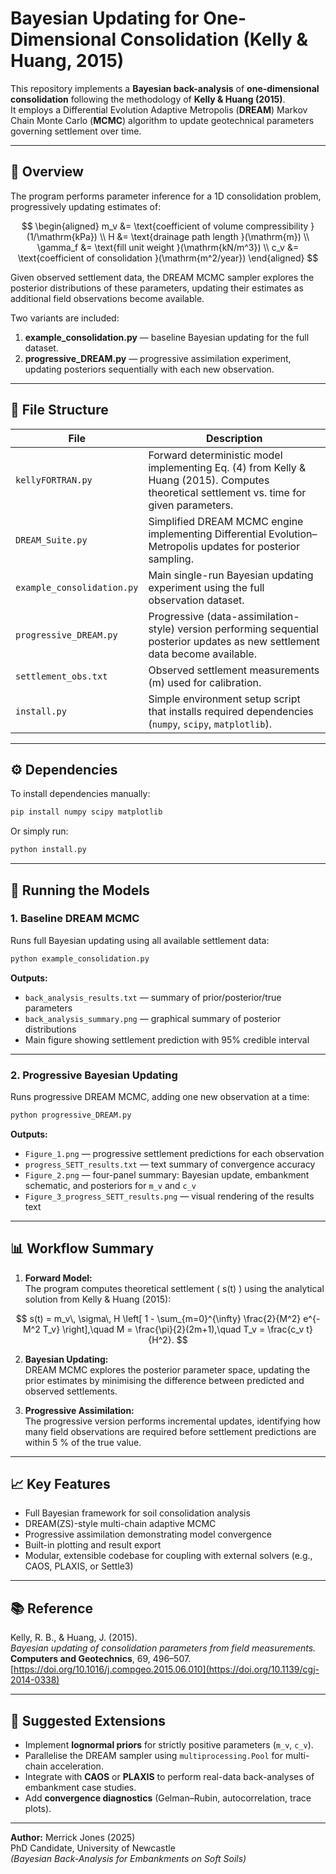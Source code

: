 # Bayesian Updating for One-Dimensional Consolidation (Kelly & Huang, 2015)

This repository implements a **Bayesian back-analysis** of **one-dimensional consolidation** following the methodology of **Kelly & Huang (2015)**.  
It employs a Differential Evolution Adaptive Metropolis (**DREAM**) Markov Chain Monte Carlo (**MCMC**) algorithm to update geotechnical parameters governing settlement over time.

---

## 🧩 Overview

The program performs parameter inference for a 1D consolidation problem, progressively updating estimates of:

$$
\begin{aligned}
m_v      &= \text{coefficient of volume compressibility }(1/\mathrm{kPa}) \\
H        &= \text{drainage path length }(\mathrm{m}) \\
\gamma_f &= \text{fill unit weight }(\mathrm{kN/m^3}) \\
c_v      &= \text{coefficient of consolidation }(\mathrm{m^2/year})
\end{aligned}
$$

Given observed settlement data, the DREAM MCMC sampler explores the posterior distributions of these parameters, updating their estimates as additional field observations become available.

Two variants are included:
1. **example_consolidation.py** — baseline Bayesian updating for the full dataset.  
2. **progressive_DREAM.py** — progressive assimilation experiment, updating posteriors sequentially with each new observation.

---

## 📁 File Structure

| File | Description |
|------|--------------|
| `kellyFORTRAN.py` | Forward deterministic model implementing Eq. (4) from Kelly & Huang (2015). Computes theoretical settlement vs. time for given parameters. |
| `DREAM_Suite.py` | Simplified DREAM MCMC engine implementing Differential Evolution–Metropolis updates for posterior sampling. |
| `example_consolidation.py` | Main single-run Bayesian updating experiment using the full observation dataset. |
| `progressive_DREAM.py` | Progressive (data-assimilation-style) version performing sequential posterior updates as new settlement data become available. |
| `settlement_obs.txt` | Observed settlement measurements (m) used for calibration. |
| `install.py` | Simple environment setup script that installs required dependencies (`numpy`, `scipy`, `matplotlib`). |

---

## ⚙️ Dependencies

To install dependencies manually:

```bash
pip install numpy scipy matplotlib
```

Or simply run:

```bash
python install.py
```

---

## 🚀 Running the Models

### 1. Baseline DREAM MCMC
Runs full Bayesian updating using all available settlement data:

```bash
python example_consolidation.py
```

**Outputs:**
- `back_analysis_results.txt` — summary of prior/posterior/true parameters  
- `back_analysis_summary.png` — graphical summary of posterior distributions  
- Main figure showing settlement prediction with 95% credible interval

---

### 2. Progressive Bayesian Updating
Runs progressive DREAM MCMC, adding one new observation at a time:

```bash
python progressive_DREAM.py
```

**Outputs:**
- `Figure_1.png` — progressive settlement predictions for each observation  
- `progress_SETT_results.txt` — text summary of convergence accuracy  
- `Figure_2.png` — four-panel summary: Bayesian update, embankment schematic, and posteriors for `m_v` and `c_v`  
- `Figure_3_progress_SETT_results.png` — visual rendering of the results text

---

## 📊 Workflow Summary

1. **Forward Model:**  
   The program computes theoretical settlement \( s(t) \) using the analytical solution from Kelly & Huang (2015):

$$
s(t) = m_v\, \sigma\, H \left[ 1 - \sum_{m=0}^{\infty} \frac{2}{M^2} e^{-M^2 T_v} \right],\quad
M = \frac{\pi}{2}(2m+1),\quad
T_v = \frac{c_v t}{H^2}.
$$

2. **Bayesian Updating:**  
   DREAM MCMC explores the posterior parameter space, updating the prior estimates by minimising the difference between predicted and observed settlements.

3. **Progressive Assimilation:**  
   The progressive version performs incremental updates, identifying how many field observations are required before settlement predictions are within 5 % of the true value.


---

## 📈 Key Features

- Full Bayesian framework for soil consolidation analysis  
- DREAM(ZS)-style multi-chain adaptive MCMC  
- Progressive assimilation demonstrating model convergence  
- Built-in plotting and result export  
- Modular, extensible codebase for coupling with external solvers (e.g., CAOS, PLAXIS, or Settle3)

---

## 📚 Reference

Kelly, R. B., & Huang, J. (2015).  
*Bayesian updating of consolidation parameters from field measurements.*  
**Computers and Geotechnics**, 69, 496–507.  
[https://doi.org/10.1016/j.compgeo.2015.06.010](https://doi.org/10.1139/cgj-2014-0338)

---

## 🧠 Suggested Extensions

- Implement **lognormal priors** for strictly positive parameters (`m_v`, `c_v`).  
- Parallelise the DREAM sampler using `multiprocessing.Pool` for multi-chain acceleration.  
- Integrate with **CAOS** or **PLAXIS** to perform real-data back-analyses of embankment case studies.  
- Add **convergence diagnostics** (Gelman–Rubin, autocorrelation, trace plots).

---

**Author:** Merrick Jones (2025)  
PhD Candidate, University of Newcastle  
*(Bayesian Back-Analysis for Embankments on Soft Soils)*
